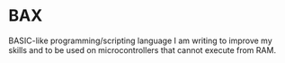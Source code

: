 # BAX
BASIC-like programming/scripting language I am writing to improve my skills and to be used on microcontrollers that cannot execute from RAM.
